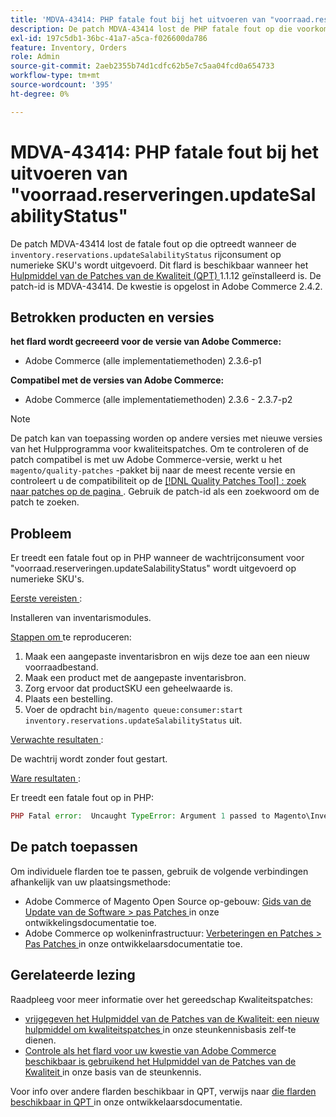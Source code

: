 ```yaml
---
title: 'MDVA-43414: PHP fatale fout bij het uitvoeren van "voorraad.reserveringen.updateSalabilityStatus"'
description: De patch MDVA-43414 lost de PHP fatale fout op die voorkomt wanneer het runnen van de &grave; voorraad.reserveringen.updateSalabilityStatus' rijconsument op numerieke SKUs. Deze patch is beschikbaar wanneer [Quality Patches Tool (QPT)] (/help/announcements/adobe-commerce-announcements/magento-quality-patches-released-new-tool-to-self-serve-quality-patches.md) 1.1.12 is geïnstalleerd. De patch-id is MDVA-43414. De kwestie is opgelost in Adobe Commerce 2.4.2.
exl-id: 197c5db1-36bc-41a7-a5ca-f026600da786
feature: Inventory, Orders
role: Admin
source-git-commit: 2aeb2355b74d1cdfc62b5e7c5aa04fcd0a654733
workflow-type: tm+mt
source-wordcount: '395'
ht-degree: 0%

---
```


# MDVA-43414: PHP fatale fout bij het uitvoeren van &quot;voorraad.reserveringen.updateSalabilityStatus&quot;

De patch MDVA-43414 lost de fatale fout op die optreedt wanneer de `inventory.reservations.updateSalabilityStatus` rijconsument op numerieke SKU&#39;s wordt uitgevoerd. Dit flard is beschikbaar wanneer het [ Hulpmiddel van de Patches van de Kwaliteit (QPT) ](/help/announcements/adobe-commerce-announcements/magento-quality-patches-released-new-tool-to-self-serve-quality-patches.md) 1.1.12 geïnstalleerd is. De patch-id is MDVA-43414. De kwestie is opgelost in Adobe Commerce 2.4.2.

## Betrokken producten en versies

**het flard wordt gecreeerd voor de versie van Adobe Commerce:**

* Adobe Commerce (alle implementatiemethoden) 2.3.6-p1

**Compatibel met de versies van Adobe Commerce:**

* Adobe Commerce (alle implementatiemethoden) 2.3.6 - 2.3.7-p2

>[!NOTE]
>
>De patch kan van toepassing worden op andere versies met nieuwe versies van het Hulpprogramma voor kwaliteitspatches. Om te controleren of de patch compatibel is met uw Adobe Commerce-versie, werkt u het `magento/quality-patches` -pakket bij naar de meest recente versie en controleert u de compatibiliteit op de [[!DNL Quality Patches Tool] : zoek naar patches op de pagina ](https://experienceleague.adobe.com/tools/commerce-quality-patches/index.html) . Gebruik de patch-id als een zoekwoord om de patch te zoeken.

## Probleem

Er treedt een fatale fout op in PHP wanneer de wachtrijconsument voor &quot;voorraad.reserveringen.updateSalabilityStatus&quot; wordt uitgevoerd op numerieke SKU&#39;s.

<u> Eerste vereisten </u>:

Installeren van inventarismodules.

<u> Stappen om </u> te reproduceren:

1. Maak een aangepaste inventarisbron en wijs deze toe aan een nieuw voorraadbestand.
1. Maak een product met de aangepaste inventarisbron.
1. Zorg ervoor dat productSKU een geheelwaarde is.
1. Plaats een bestelling.
1. Voer de opdracht `bin/magento queue:consumer:start inventory.reservations.updateSalabilityStatus` uit.

<u> Verwachte resultaten </u>:

De wachtrij wordt zonder fout gestart.

<u> Ware resultaten </u>:

Er treedt een fatale fout op in PHP:

```PHP
PHP Fatal error:  Uncaught TypeError: Argument 1 passed to Magento\InventoryIndexer\Model\Queue\UpdateIndexSalabilityStatus\IndexProcessor::getIndexSalabilityStatus() must be of the type string, int given, called in /vendor/magento/module-inventory-indexer/Model/Queue/UpdateIndexSalabilityStatus/IndexProcessor.php on line 119 and defined in /vendor/magento/module-inventory-indexer/Model/Queue/UpdateIndexSalabilityStatus/IndexProcessor.php:136
```

## De patch toepassen

Om individuele flarden toe te passen, gebruik de volgende verbindingen afhankelijk van uw plaatsingsmethode:

* Adobe Commerce of Magento Open Source op-gebouw: [ Gids van de Update van de Software > pas Patches ](https://experienceleague.adobe.com/en/docs/commerce-operations/tools/quality-patches-tool/usage) in onze ontwikkelingsdocumentatie toe.
* Adobe Commerce op wolkeninfrastructuur: [ Verbeteringen en Patches > Pas Patches ](https://experienceleague.adobe.com/en/docs/commerce-cloud-service/user-guide/develop/upgrade/apply-patches) in onze ontwikkelaarsdocumentatie toe.

## Gerelateerde lezing

Raadpleeg voor meer informatie over het gereedschap Kwaliteitspatches:

* [ vrijgegeven het Hulpmiddel van de Patches van de Kwaliteit: een nieuw hulpmiddel om kwaliteitspatches ](/help/announcements/adobe-commerce-announcements/magento-quality-patches-released-new-tool-to-self-serve-quality-patches.md) in onze steunkennisbasis zelf-te dienen.
* [ Controle als het flard voor uw kwestie van Adobe Commerce beschikbaar is gebruikend het Hulpmiddel van de Patches van de Kwaliteit ](/help/support-tools/patches-available-in-qpt-tool/check-patch-for-magento-issue-with-magento-quality-patches.md) in onze basis van de steunkennis.

Voor info over andere flarden beschikbaar in QPT, verwijs naar [ die flarden beschikbaar in QPT ](https://experienceleague.adobe.com/tools/commerce-quality-patches/index.html) in onze ontwikkelaarsdocumentatie.
